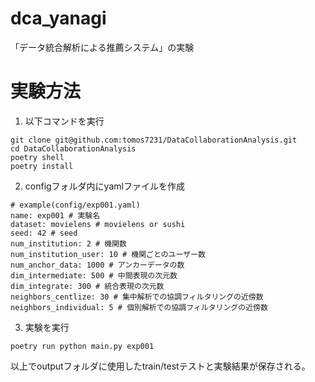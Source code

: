 # dca_yanagi
 「データ統合解析による推薦システム」の実験

# 実験方法

1. 以下コマンドを実行
```
git clone git@github.com:tomos7231/DataCollaborationAnalysis.git
cd DataCollaborationAnalysis
poetry shell
poetry install
```

2. configフォルダ内にyamlファイルを作成
```
# example(config/exp001.yaml)
name: exp001 # 実験名
dataset: movielens # movielens or sushi
seed: 42 # seed
num_institution: 2 # 機関数
num_institution_user: 10 # 機関ごとのユーザー数
num_anchor_data: 1000 # アンカーデータの数
dim_intermediate: 500 # 中間表現の次元数
dim_integrate: 300 # 統合表現の次元数
neighbors_centlize: 30 # 集中解析での協調フィルタリングの近傍数
neighbors_individual: 5 # 個別解析での協調フィルタリングの近傍数
```

3. 実験を実行
```
poetry run python main.py exp001
```

以上でoutputフォルダに使用したtrain/testテストと実験結果が保存される。